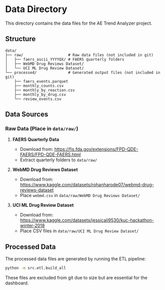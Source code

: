 # Data Directory

This directory contains the data files for the AE Trend Analyzer project.

## Structure

```
data/
├── raw/                    # Raw data files (not included in git)
│   ├── faers_ascii_YYYYQX/ # FAERS quarterly folders
│   ├── WebMD Drug Reviews Dataset/
│   └── UCI ML Drug Review Dataset/
└── processed/              # Generated output files (not included in git)
    ├── faers_events.parquet
    ├── monthly_counts.csv
    ├── monthly_by_reaction.csv
    ├── monthly_by_drug.csv
    └── review_events.csv
```

## Data Sources

### Raw Data (Place in `data/raw/`)

1. **FAERS Quarterly Data**
   - Download from: https://fis.fda.gov/extensions/FPD-QDE-FAERS/FPD-QDE-FAERS.html
   - Extract quarterly folders to `data/raw/`

2. **WebMD Drug Reviews Dataset**
   - Download from: https://www.kaggle.com/datasets/rohanharode07/webmd-drug-reviews-dataset
   - Place `webmd.csv` in `data/raw/WebMD Drug Reviews Dataset/`

3. **UCI ML Drug Review Dataset**
   - Download from: https://www.kaggle.com/datasets/jessicali9530/kuc-hackathon-winter-2018
   - Place CSV files in `data/raw/UCI ML Drug Review Dataset/`

## Processed Data

The processed data files are generated by running the ETL pipeline:

```bash
python -m src.etl.build_all
```

These files are excluded from git due to size but are essential for the dashboard.

